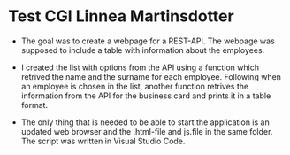 # Test CGI Linnea Martinsdotter
 
* The goal was to create a webpage for a REST-API. The webpage was supposed to include a table with information about the employees.

* I created the list with options from the API using a function which retrived the name and the surname for each employee. Following when an employee is chosen in the list, another function retrives the information from the API for the business card and prints it in a table format.

* The only thing that is needed to be able to start the application is an updated web browser and the .html-file and js.file in the same folder. The script was written in Visual Studio Code.
